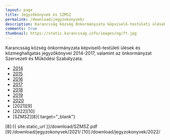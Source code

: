 ```yaml
---
layout: page
title: Jegyzőkönyvek és SZMSZ
permalink: /download/jegyzokonyvek/
description: Karancsság Község Önkormányzata képviselő-testületi ülések jegyzőkönyvei, Szervezeti és Működési Szabályzata
comments: true
thumbnail: https://static.karancssag.info/images/og/ft.jpg
---
```


Karancsság község önkormányzata képviselő-testületi ülések és közmeghallgatás jegyzőkönyvei 2014-2017, valamint az önkormányzat Szervezeti és Működési Szabályzata.

+ [2014][1]
+ [2015][2]
+ [2016][3]
+ [2017][4]
+ [2018][5]
+ [2019][6]
+ [2020][7]
+ [2021][9]
+ [2022][10]
+ [SZMSZ][8]{:target="_blank"}


[1]:/download/jegyzokonyvek/2014/
[2]:/download/jegyzokonyvek/2015/
[3]:/download/jegyzokonyvek/2016/
[4]:/download/jegyzokonyvek/2017/
[5]:/download/jegyzokonyvek/2018/
[6]:/download/jegyzokonyvek/2019/
[7]:/download/jegyzokonyvek/2020/
[8]:{{ site.static_url }}/download/SZMSZ.pdf
[9]:/download/jegyzokonyvek/2021/
[10]:/download/jegyzokonyvek/2022/